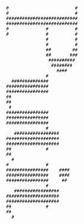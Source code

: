           #                         #
          #                         #
          ###########################
          ###########################
          #              #          #
          #              #          #
                         #          #
                         #          #
                         ##        ##
                         ##       ###
                          ########## 
                           ######## 
                             #### 
                         #
            ##############
          ################
          ################
          ##
          ##
           # 
          ################
          ################
          ################
                         #
             #################
          ####################
          ####################
          ##             #
          ##
            #
          #              #
          ################    ####
          ################    ####
          ################     ##
                         #
             #################
          ####################
          ####################
          ##             #
          ##
            #
